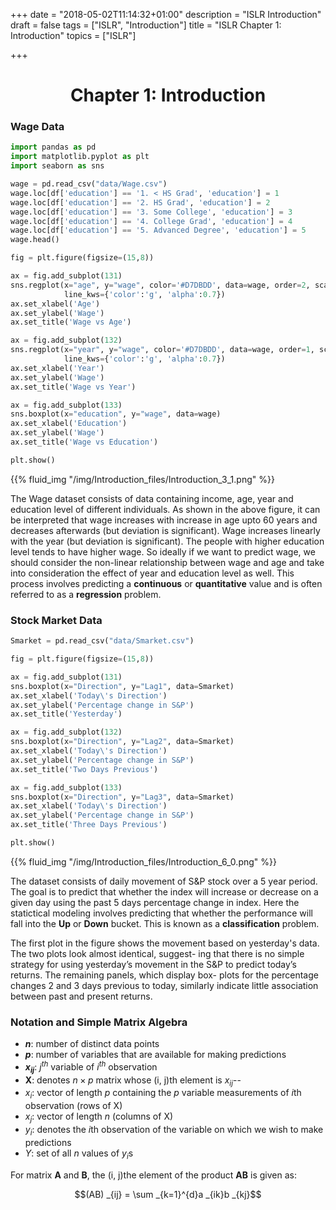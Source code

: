 
+++
date = "2018-05-02T11:14:32+01:00"
description = "ISLR Introduction"
draft = false
tags = ["ISLR", "Introduction"]
title = "ISLR Chapter 1: Introduction"
topics = ["ISLR"]

+++

<h1><center>Chapter 1: Introduction</center></h1>

### Wage Data


```python
import pandas as pd
import matplotlib.pyplot as plt
import seaborn as sns

wage = pd.read_csv("data/Wage.csv")
wage.loc[df['education'] == '1. < HS Grad', 'education'] = 1
wage.loc[df['education'] == '2. HS Grad', 'education'] = 2
wage.loc[df['education'] == '3. Some College', 'education'] = 3
wage.loc[df['education'] == '4. College Grad', 'education'] = 4
wage.loc[df['education'] == '5. Advanced Degree', 'education'] = 5
wage.head()

fig = plt.figure(figsize=(15,8))

ax = fig.add_subplot(131)
sns.regplot(x="age", y="wage", color='#D7DBDD', data=wage, order=2, scatter_kws={'alpha':0.5},
            line_kws={'color':'g', 'alpha':0.7})
ax.set_xlabel('Age')
ax.set_ylabel('Wage')
ax.set_title('Wage vs Age')

ax = fig.add_subplot(132)
sns.regplot(x="year", y="wage", color='#D7DBDD', data=wage, order=1, scatter_kws={'alpha':0.5},
            line_kws={'color':'g', 'alpha':0.7})
ax.set_xlabel('Year')
ax.set_ylabel('Wage')
ax.set_title('Wage vs Year')

ax = fig.add_subplot(133)
sns.boxplot(x="education", y="wage", data=wage)
ax.set_xlabel('Education')
ax.set_ylabel('Wage')
ax.set_title('Wage vs Education')

plt.show()
```

{{% fluid_img "/img/Introduction_files/Introduction_3_1.png" %}}


The Wage dataset consists of data containing income, age, year and education level of different individuals. As shown in the above figure, it can be interpreted that wage increases with increase in age upto 60 years and decreases afterwards (but deviation is significant). Wage increases linearly with the year (but deviation is significant). The people with higher education level tends to have higher wage. So ideally if we want to predict wage, we should consider the non-linear relationship between wage and age and take into consideration the effect of year and education level as well. This process involves predicting a <b>continuous</b> or <b>quantitative</b> value and is often referred to as a <b>regression</b> problem.

### Stock Market Data


```python
Smarket = pd.read_csv("data/Smarket.csv")

fig = plt.figure(figsize=(15,8))

ax = fig.add_subplot(131)
sns.boxplot(x="Direction", y="Lag1", data=Smarket)
ax.set_xlabel('Today\'s Direction')
ax.set_ylabel('Percentage change in S&P')
ax.set_title('Yesterday')

ax = fig.add_subplot(132)
sns.boxplot(x="Direction", y="Lag2", data=Smarket)
ax.set_xlabel('Today\'s Direction')
ax.set_ylabel('Percentage change in S&P')
ax.set_title('Two Days Previous')

ax = fig.add_subplot(133)
sns.boxplot(x="Direction", y="Lag3", data=Smarket)
ax.set_xlabel('Today\'s Direction')
ax.set_ylabel('Percentage change in S&P')
ax.set_title('Three Days Previous')

plt.show()
```

{{% fluid_img "/img/Introduction_files/Introduction_6_0.png" %}}


The dataset consists of daily movement of S&P stock over a 5 year period. The goal is to predict that whether the index will increase or decrease on a given day using the past 5 days percentage change in index. Here the statictical modeling involves predicting that whether the performance will fall into the <b>Up</b> or <b>Down</b> bucket. This is known as a <b>classification</b> problem.

The first plot in the figure shows the movement based on yesterday's data. The two plots look almost identical, suggest- ing that there is no simple strategy for using yesterday’s movement in the S&P to predict today’s returns. The remaining panels, which display box- plots for the percentage changes 2 and 3 days previous to today, similarly indicate little association between past and present returns.

### Notation and Simple Matrix Algebra

 - <b>$n$</b>: number of distinct data points
 - <b>$p$</b>: number of variables that are available for making predictions
 - <b>$x_{ij}$</b>: $j^{th}$ variable of $i^{th}$ observation
 - <b>X</b>: denotes $n \times p$ matrix whose (i, j)th element is $x_{ij}$--
 - $x_i$: vector of length $p$ containing the $p$ variable measurements of $i$th observation (rows of X)
 - $x_j$: vector of length $n$ (columns of X)
 - $y_i$: denotes the $i$th observation of the variable on which we wish to make predictions
 - $Y$: set of all $n$ values of $y_i$s

For matrix <b>A</b> and <b>B</b>, the (i, j)the element of the product <b>AB</b> is given as:

$$(AB) _{ij} = \sum _{k=1}^{d}a _{ik}b _{kj}$$
